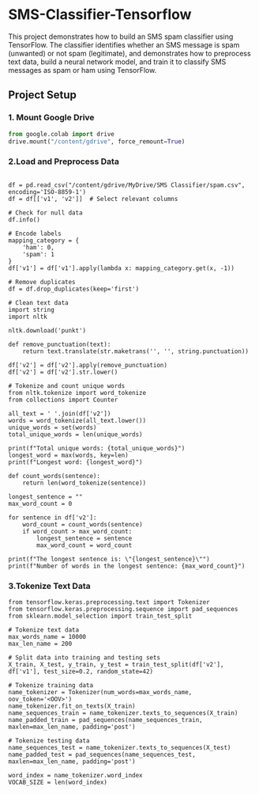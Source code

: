 # SMS-Classifier-Tensorflow

This project demonstrates how to build an SMS spam classifier using TensorFlow. The classifier identifies whether an SMS message is spam (unwanted) or not spam (legitimate), and demonstrates how to preprocess text data, build a neural network model, and train it to classify SMS messages as spam or ham using TensorFlow.

## Project Setup

### 1. Mount Google Drive

```python
from google.colab import drive
drive.mount("/content/gdrive", force_remount=True)
```

### 2.Load and Preprocess Data 

```import pandas as pd

df = pd.read_csv("/content/gdrive/MyDrive/SMS Classifier/spam.csv", encoding='ISO-8859-1')
df = df[['v1', 'v2']]  # Select relevant columns

# Check for null data
df.info()

# Encode labels
mapping_category = {
    'ham': 0,
    'spam': 1
}
df['v1'] = df['v1'].apply(lambda x: mapping_category.get(x, -1))

# Remove duplicates
df = df.drop_duplicates(keep='first')

# Clean text data
import string
import nltk

nltk.download('punkt')

def remove_punctuation(text):
    return text.translate(str.maketrans('', '', string.punctuation))

df['v2'] = df['v2'].apply(remove_punctuation)
df['v2'] = df['v2'].str.lower()

# Tokenize and count unique words
from nltk.tokenize import word_tokenize
from collections import Counter

all_text = ' '.join(df['v2'])
words = word_tokenize(all_text.lower())
unique_words = set(words)
total_unique_words = len(unique_words)

print(f"Total unique words: {total_unique_words}")
longest_word = max(words, key=len)
print(f"Longest word: {longest_word}")

def count_words(sentence):
    return len(word_tokenize(sentence))

longest_sentence = ""
max_word_count = 0

for sentence in df['v2']:
    word_count = count_words(sentence)
    if word_count > max_word_count:
        longest_sentence = sentence
        max_word_count = word_count

print(f"The longest sentence is: \"{longest_sentence}\"")
print(f"Number of words in the longest sentence: {max_word_count}")
```
### 3.Tokenize Text Data
```
from tensorflow.keras.preprocessing.text import Tokenizer
from tensorflow.keras.preprocessing.sequence import pad_sequences
from sklearn.model_selection import train_test_split

# Tokenize text data
max_words_name = 10000
max_len_name = 200

# Split data into training and testing sets
X_train, X_test, y_train, y_test = train_test_split(df['v2'], df['v1'], test_size=0.2, random_state=42)

# Tokenize training data
name_tokenizer = Tokenizer(num_words=max_words_name, oov_token='<OOV>')
name_tokenizer.fit_on_texts(X_train)
name_sequences_train = name_tokenizer.texts_to_sequences(X_train)
name_padded_train = pad_sequences(name_sequences_train, maxlen=max_len_name, padding='post')

# Tokenize testing data
name_sequences_test = name_tokenizer.texts_to_sequences(X_test)
name_padded_test = pad_sequences(name_sequences_test, maxlen=max_len_name, padding='post')

word_index = name_tokenizer.word_index
VOCAB_SIZE = len(word_index)
```
